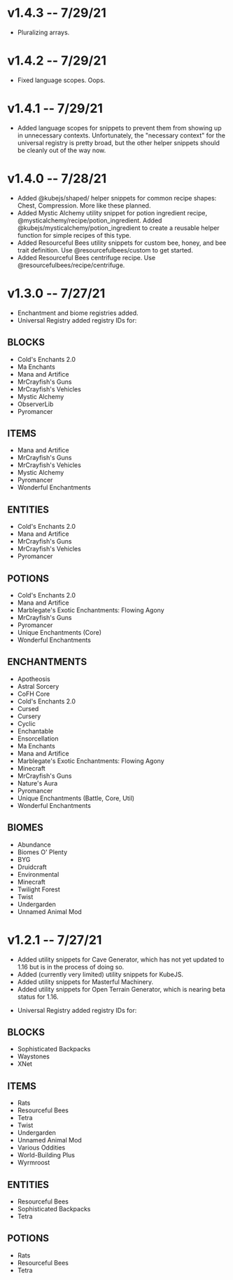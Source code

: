 # v1.4.3 -- 7/29/21

* Pluralizing arrays.

# v1.4.2 -- 7/29/21

* Fixed language scopes. Oops.

# v1.4.1 -- 7/29/21

* Added language scopes for snippets to prevent them from showing up in unnecessary contexts. Unfortunately, the "necessary context" for the universal registry is pretty broad, but the other helper snippets should be cleanly out of the way now.

# v1.4.0 -- 7/28/21

* Added @kubejs/shaped/ helper snippets for common recipe shapes: Chest, Compression. More like these planned.
* Added Mystic Alchemy utility snippet for potion ingredient recipe, @mysticalchemy/recipe/potion_ingredient. Added @kubejs/mysticalchemy/potion_ingredient to create a reusable helper function for simple recipes of this type. 
* Added Resourceful Bees utility snippets for custom bee, honey, and bee trait definition. Use @resourcefulbees/custom to get started.
* Added Resourceful Bees centrifuge recipe. Use @resourcefulbees/recipe/centrifuge.

# v1.3.0 -- 7/27/21

* Enchantment and biome registries added.
* Universal Registry added registry IDs for:

## BLOCKS

* Cold's Enchants 2.0
* Ma Enchants
* Mana and Artifice
* MrCrayfish's Guns
* MrCrayfish's Vehicles
* Mystic Alchemy
* ObserverLib
* Pyromancer

## ITEMS

* Mana and Artifice
* MrCrayfish's Guns
* MrCrayfish's Vehicles
* Mystic Alchemy
* Pyromancer
* Wonderful Enchantments

## ENTITIES

* Cold's Enchants 2.0
* Mana and Artifice
* MrCrayfish's Guns
* MrCrayfish's Vehicles
* Pyromancer

## POTIONS

* Cold's Enchants 2.0
* Mana and Artifice
* Marblegate's Exotic Enchantments: Flowing Agony
* MrCrayfish's Guns
* Pyromancer
* Unique Enchantments (Core)
* Wonderful Enchantments

## ENCHANTMENTS

* Apotheosis
* Astral Sorcery
* CoFH Core
* Cold's Enchants 2.0
* Cursed
* Cursery
* Cyclic
* Enchantable
* Ensorcellation
* Ma Enchants
* Mana and Artifice
* Marblegate's Exotic Enchantments: Flowing Agony
* Minecraft
* MrCrayfish's Guns
* Nature's Aura
* Pyromancer
* Unique Enchantments (Battle, Core, Util)
* Wonderful Enchantments

## BIOMES

* Abundance
* Biomes O' Plenty
* BYG
* Druidcraft
* Environmental
* Minecraft
* Twilight Forest
* Twist
* Undergarden
* Unnamed Animal Mod


# v1.2.1 -- 7/27/21

- Added utility snippets for Cave Generator, which has not yet updated to 1.16 but is in the process of doing so.
- Added (currently very limited) utility snippets for KubeJS.
- Added utility snippets for Masterful Machinery.
- Added utility snippets for Open Terrain Generator, which is nearing beta status for 1.16.

* Universal Registry added registry IDs for:

## BLOCKS

* Sophisticated Backpacks
* Waystones
* XNet

## ITEMS

* Rats
* Resourceful Bees
* Tetra
* Twist
* Undergarden
* Unnamed Animal Mod
* Various Oddities
* World-Building Plus
* Wyrmroost

## ENTITIES

* Resourceful Bees
* Sophisticated Backpacks
* Tetra

## POTIONS

* Rats
* Resourceful Bees
* Tetra